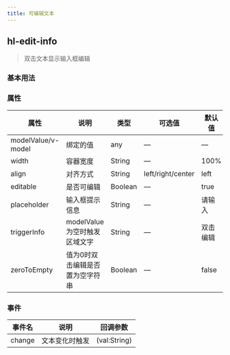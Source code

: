 ```yaml
---
title: 可编辑文本
---
```


## hl-edit-info

> 双击文本显示输入框编辑

### 基本用法

<hl-demo-edit-info />

### 属性

| 属性               | 说明                            | 类型    | 可选值            | 默认值   |
| ------------------ | ------------------------------- | ------- | ----------------- | -------- |
| modelValue/v-model | 绑定的值                        | any     | —                 | —        |
| width              | 容器宽度                        | String  | —                 | 100%     |
| align              | 对齐方式                        | String  | left/right/center | left     |
| editable           | 是否可编辑                      | Boolean | —                 | true     |
| placeholder        | 输入框提示信息                  | String  | —                 | 请输入   |
| triggerInfo        | modelValue为空时触发区域文字    | String  | —                 | 双击编辑 |
| zeroToEmpty        | 值为0时双击编辑是否置为空字符串 | Boolean | —                 | false    |

### 事件

| 事件名 | 说明           | 回调参数     |
| ------ | -------------- | ------------ |
| change | 文本变化时触发 | (val:String) |
